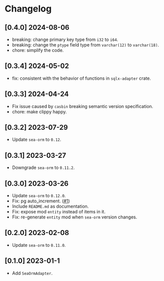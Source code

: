 # Changelog

## [0.4.0] 2024-08-06

- breaking: change primary key type from `i32` to `i64`.
- breaking: change the `ptype` field type from `varchar(12)` to `varchar(18)`.
- chore: simplify the code.

## [0.3.4] 2024-05-02

- fix: consistent with the behavior of functions in `sqlx-adapter` crate.

## [0.3.3] 2024-04-24

- Fix issue caused by `casbin` breaking semantic version specification.
- chore: make clippy happy.

## [0.3.2] 2023-07-29

- Update `sea-orm` to `0.12`.

## [0.3.1] 2023-03-27

- Downgrade `sea-orm` to `0.11.2`.

## [0.3.0] 2023-03-26

- Update `sea-orm` to `0.12.0`.
- Fix: pg auto_increment. ([#1](https://github.com/ZihanType/sea-orm-adapter/pull/1))
- Include `README.md` as documentation.
- Fix: expose mod `entity` instead of items in it.
- Fix: re-generate `entity` mod when `sea-orm` version changes.

## [0.2.0] 2023-02-08

- Update `sea-orm` to `0.11.0`.

## [0.1.0] 2023-01-1

- Add `SeaOrmAdapter`.
